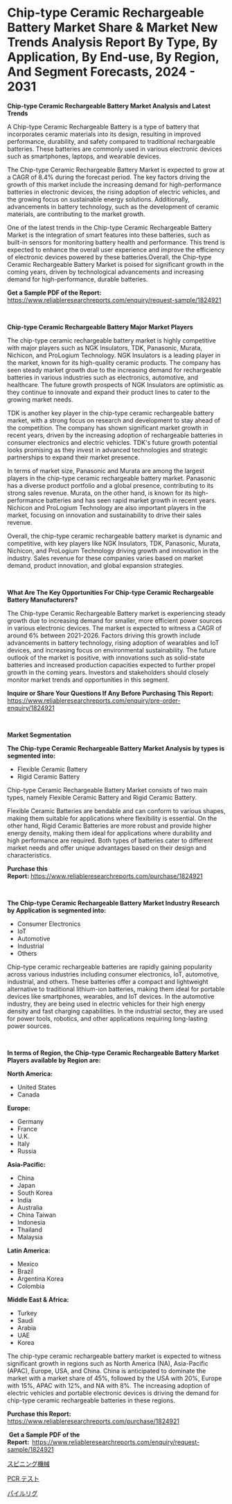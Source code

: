 <p><h1>Chip-type Ceramic Rechargeable Battery Market Share & Market New Trends Analysis Report By Type, By Application, By End-use, By Region, And Segment Forecasts, 2024 - 2031</h1></p><p><strong>Chip-type Ceramic Rechargeable Battery Market Analysis and Latest Trends</strong></p>
<p><p>A Chip-type Ceramic Rechargeable Battery is a type of battery that incorporates ceramic materials into its design, resulting in improved performance, durability, and safety compared to traditional rechargeable batteries. These batteries are commonly used in various electronic devices such as smartphones, laptops, and wearable devices.</p><p>The Chip-type Ceramic Rechargeable Battery Market is expected to grow at a CAGR of 8.4% during the forecast period. The key factors driving the growth of this market include the increasing demand for high-performance batteries in electronic devices, the rising adoption of electric vehicles, and the growing focus on sustainable energy solutions. Additionally, advancements in battery technology, such as the development of ceramic materials, are contributing to the market growth.</p><p>One of the latest trends in the Chip-type Ceramic Rechargeable Battery Market is the integration of smart features into these batteries, such as built-in sensors for monitoring battery health and performance. This trend is expected to enhance the overall user experience and improve the efficiency of electronic devices powered by these batteries.Overall, the Chip-type Ceramic Rechargeable Battery Market is poised for significant growth in the coming years, driven by technological advancements and increasing demand for high-performance, durable batteries.</p></p>
<p><strong>Get a Sample PDF of the Report:&nbsp;</strong> <a href="https://www.reliableresearchreports.com/enquiry/request-sample/1824921">https://www.reliableresearchreports.com/enquiry/request-sample/1824921</a></p>
<p>&nbsp;</p>
<p><strong>Chip-type Ceramic Rechargeable Battery Major Market Players</strong></p>
<p><p>The chip-type ceramic rechargeable battery market is highly competitive with major players such as NGK Insulators, TDK, Panasonic, Murata, Nichicon, and ProLogium Technology. NGK Insulators is a leading player in the market, known for its high-quality ceramic products. The company has seen steady market growth due to the increasing demand for rechargeable batteries in various industries such as electronics, automotive, and healthcare. The future growth prospects of NGK Insulators are optimistic as they continue to innovate and expand their product lines to cater to the growing market needs.</p><p>TDK is another key player in the chip-type ceramic rechargeable battery market, with a strong focus on research and development to stay ahead of the competition. The company has shown significant market growth in recent years, driven by the increasing adoption of rechargeable batteries in consumer electronics and electric vehicles. TDK's future growth potential looks promising as they invest in advanced technologies and strategic partnerships to expand their market presence.</p><p>In terms of market size, Panasonic and Murata are among the largest players in the chip-type ceramic rechargeable battery market. Panasonic has a diverse product portfolio and a global presence, contributing to its strong sales revenue. Murata, on the other hand, is known for its high-performance batteries and has seen rapid market growth in recent years. Nichicon and ProLogium Technology are also important players in the market, focusing on innovation and sustainability to drive their sales revenue.</p><p>Overall, the chip-type ceramic rechargeable battery market is dynamic and competitive, with key players like NGK Insulators, TDK, Panasonic, Murata, Nichicon, and ProLogium Technology driving growth and innovation in the industry. Sales revenue for these companies varies based on market demand, product innovation, and global expansion strategies.</p></p>
<p>&nbsp;</p>
<p><strong>What Are The Key Opportunities For Chip-type Ceramic Rechargeable Battery Manufacturers?</strong></p>
<p><p>The Chip-type Ceramic Rechargeable Battery market is experiencing steady growth due to increasing demand for smaller, more efficient power sources in various electronic devices. The market is expected to witness a CAGR of around 6% between 2021-2026. Factors driving this growth include advancements in battery technology, rising adoption of wearables and IoT devices, and increasing focus on environmental sustainability. The future outlook of the market is positive, with innovations such as solid-state batteries and increased production capacities expected to further propel growth in the coming years. Investors and stakeholders should closely monitor market trends and opportunities in this segment.</p></p>
<p><strong>Inquire or Share Your Questions If Any Before Purchasing This Report:</strong> <a href="https://www.reliableresearchreports.com/enquiry/pre-order-enquiry/1824921">https://www.reliableresearchreports.com/enquiry/pre-order-enquiry/1824921</a></p>
<p>&nbsp;</p>
<p><strong>Market Segmentation</strong></p>
<p><strong>The Chip-type Ceramic Rechargeable Battery Market Analysis by types is segmented into:</strong></p>
<p><ul><li>Flexible Ceramic Battery</li><li>Rigid Ceramic Battery</li></ul></p>
<p><p>Chip-type Ceramic Rechargeable Battery Market consists of two main types, namely Flexible Ceramic Battery and Rigid Ceramic Battery. </p><p>Flexible Ceramic Batteries are bendable and can conform to various shapes, making them suitable for applications where flexibility is essential. On the other hand, Rigid Ceramic Batteries are more robust and provide higher energy density, making them ideal for applications where durability and high performance are required. Both types of batteries cater to different market needs and offer unique advantages based on their design and characteristics.</p></p>
<p><strong>Purchase this Report:&nbsp;</strong><a href="https://www.reliableresearchreports.com/purchase/1824921">https://www.reliableresearchreports.com/purchase/1824921</a></p>
<p>&nbsp;</p>
<p><strong>The Chip-type Ceramic Rechargeable Battery Market Industry Research by Application is segmented into:</strong></p>
<p><ul><li>Consumer Electronics</li><li>IoT</li><li>Automotive</li><li>Industrial</li><li>Others</li></ul></p>
<p><p>Chip-type ceramic rechargeable batteries are rapidly gaining popularity across various industries including consumer electronics, IoT, automotive, industrial, and others. These batteries offer a compact and lightweight alternative to traditional lithium-ion batteries, making them ideal for portable devices like smartphones, wearables, and IoT devices. In the automotive industry, they are being used in electric vehicles for their high energy density and fast charging capabilities. In the industrial sector, they are used for power tools, robotics, and other applications requiring long-lasting power sources.</p></p>
<p>&nbsp;</p>
<p><strong>In terms of Region, the Chip-type Ceramic Rechargeable Battery Market Players available by Region are:</strong></p>
<p>
    <p> <strong> North America: </strong>
        <ul>
            <li>United States</li>
            <li>Canada</li>
        </ul>
        </p> 
    <p> <strong> Europe: </strong>
        <ul>
            <li>Germany</li>
            <li>France</li>
            <li>U.K.</li>
            <li>Italy</li>
            <li>Russia</li>
        </ul>
        </p> 
    <p> <strong> Asia-Pacific: </strong>
        <ul>
            <li>China</li>
            <li>Japan</li>
            <li>South Korea</li>
            <li>India</li>
            <li>Australia</li>
            <li>China Taiwan</li>
            <li>Indonesia</li>
            <li>Thailand</li>
            <li>Malaysia</li>
        </ul>
        </p> 
    <p> <strong> Latin America: </strong>
        <ul>
            <li>Mexico</li>
            <li>Brazil</li>
            <li>Argentina Korea</li>
            <li>Colombia</li>
        </ul>
        </p> 
    <p> <strong> Middle East & Africa: </strong>
        <ul>
            <li>Turkey</li>
            <li>Saudi</li>
            <li>Arabia</li>
            <li>UAE</li>
            <li>Korea</li>
        </ul>
    </p>
    </p>
<p><p>The chip-type ceramic rechargeable battery market is expected to witness significant growth in regions such as North America (NA), Asia-Pacific (APAC), Europe, USA, and China. China is anticipated to dominate the market with a market share of 45%, followed by the USA with 20%, Europe with 15%, APAC with 12%, and NA with 8%. The increasing adoption of electric vehicles and portable electronic devices is driving the demand for chip-type ceramic rechargeable batteries in these regions.</p></p>
<p><strong>Purchase this Report: </strong><a href="https://www.reliableresearchreports.com/purchase/1824921">https://www.reliableresearchreports.com/purchase/1824921</a></p>
<p>&nbsp;<strong>Get a Sample PDF of the Report:&nbsp;&nbsp;</strong><a href="https://www.reliableresearchreports.com/enquiry/request-sample/1824921">https://www.reliableresearchreports.com/enquiry/request-sample/1824921</a></p>
<p><strong></strong></p>
<p><p><a href="https://github.com/EstaSprer20231/Market-Research-Report-List-1/blob/main/924240616821.md">スピニング機械</a></p><p><a href="https://medium.com/@edwards13jessica/pcr%E3%83%86%E3%82%B9%E3%83%88%E5%B8%82%E5%A0%B4%E5%B1%95%E6%9C%9B-%E7%94%A3%E6%A5%AD%E6%A6%82%E8%A6%81%E3%81%A8%E4%BA%88%E6%B8%AC-2024%E5%B9%B4%E3%81%8B%E3%82%892031%E5%B9%B4-3cdc2bc4507b">PCR テスト</a></p><p><a href="https://github.com/vlcostes/Market-Research-Report-List-1/blob/main/391925416820.md">パイルリグ</a></p></p>